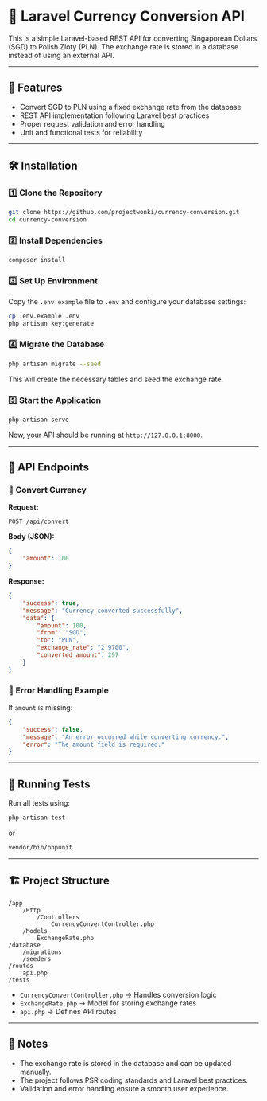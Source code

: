 # 💱 Laravel Currency Conversion API

This is a simple Laravel-based REST API for converting Singaporean Dollars (SGD) to Polish Zloty (PLN). The exchange rate is stored in a database instead of using an external API.

---

## 🚀 Features

- Convert SGD to PLN using a fixed exchange rate from the database
- REST API implementation following Laravel best practices
- Proper request validation and error handling
- Unit and functional tests for reliability

---

## 🛠 Installation

### 1️⃣ Clone the Repository
```bash
git clone https://github.com/projectwonki/currency-conversion.git
cd currency-conversion
```

### 2️⃣ Install Dependencies
```bash
composer install
```

### 3️⃣ Set Up Environment
Copy the `.env.example` file to `.env` and configure your database settings:
```bash
cp .env.example .env
php artisan key:generate
```

### 4️⃣ Migrate the Database
```bash
php artisan migrate --seed
```
This will create the necessary tables and seed the exchange rate.

### 5️⃣ Start the Application
```bash
php artisan serve
```
Now, your API should be running at `http://127.0.0.1:8000`.

---

## 📡 API Endpoints

### 🔹 Convert Currency
**Request:**
```http
POST /api/convert
```
**Body (JSON):**
```json
{
    "amount": 100
}
```
**Response:**
```json
{
    "success": true,
    "message": "Currency converted successfully",
    "data": {
        "amount": 100,
        "from": "SGD",
        "to": "PLN",
        "exchange_rate": "2.9700",
        "converted_amount": 297
    }
}
```

### 🔹 Error Handling Example
If `amount` is missing:
```json
{
    "success": false,
    "message": "An error occurred while converting currency.",
    "error": "The amount field is required."
}
```

---

## 🧪 Running Tests
Run all tests using:
```bash
php artisan test
```
or
```bash
vendor/bin/phpunit
```

---

## 🏗 Project Structure
```
/app
    /Http
        /Controllers
            CurrencyConvertController.php
    /Models
        ExchangeRate.php
/database
    /migrations
    /seeders
/routes
    api.php
/tests
```
- `CurrencyConvertController.php` → Handles conversion logic
- `ExchangeRate.php` → Model for storing exchange rates
- `api.php` → Defines API routes

---

## 📌 Notes
- The exchange rate is stored in the database and can be updated manually.
- The project follows PSR coding standards and Laravel best practices.
- Validation and error handling ensure a smooth user experience.
